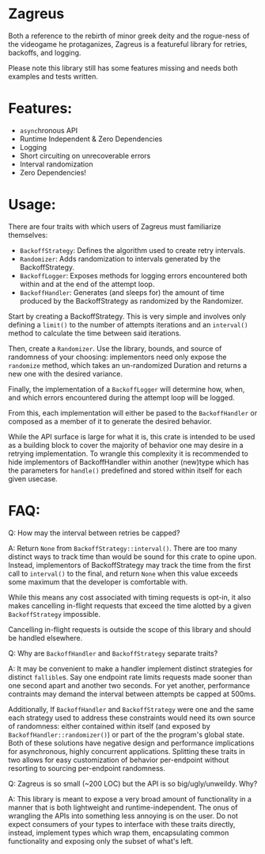 # Zagreus

Both a reference to the rebirth of minor greek deity and the rogue-ness of the videogame he protaganizes, Zagreus is a featureful library
for retries, backoffs, and logging.

Please note this library still has some features missing and needs both examples and tests written.

# Features:

- `async`hronous API
- Runtime Independent & Zero Dependencies
- Logging
- Short circuiting on unrecoverable errors
- Interval randomization
- Zero Dependencies!

# Usage:

There are four traits with which users of Zagreus must familiarize themselves:

- `BackoffStrategy`: Defines the algorithm used to create retry intervals.
- `Randomizer`: Adds randomization to intervals generated by the BackoffStrategy. 
- `BackoffLogger`: Exposes methods for logging errors encountered both within and at the end of the attempt loop.
- `BackoffHandler`: Generates (and sleeps for) the amount of time produced by the BackoffStrategy as randomized by the Randomizer.

Start by creating a BackoffStrategy. This is very simple and involves only defining a `limit()` to the number of attempts iterations
and an `interval()` method to calculate the time between said iterations.

Then, create a `Randomizer`. Use the library, bounds, and source of randomness of your choosing: implementors
need only expose the `randomize` method, which takes an un-randomized Duration and returns a new one with the desired variance.

Finally, the implementation of a `BackoffLogger` will determine how, when, and which errors encountered during the attempt loop will be logged.

From this, each implementation will either be pased to the `BackoffHandler` or composed as a member of it to generate the desired behavior.

While the API surface is large for what it is, this crate is intended to be used as a building block to cover the majority of behavior one may desire
in a retrying implementation. To wrangle this complexity it is recommended to hide implementors of BackoffHandler within another (new)type which
has the parameters for `handle()` predefined and stored within itself for each given usecase. 

# FAQ:

Q: How may the interval between retries be capped?

A: Return `None` from `BackoffStrategy::interval()`.
There are too many distinct ways to track time than would be sound for this crate to opine upon. Instead, implementors of BackoffStrategy
may track the time from the first call to `interval()` to the final, and return `None` when this value exceeds some maximum that the developer is comfortable with. 

While this means any cost associated with timing requests is opt-in, it also makes cancelling in-flight requests that exceed the time alotted
by a given `BackoffStrategy` impossible.

Cancelling in-flight requests is outside the scope of this library and should be handled elsewhere.

Q: Why are `BackoffHandler` and `BackoffStrategy` separate traits?

A: It may be convenient to make a handler implement distinct strategies for distinct `fallible`s. Say one endpoint rate limits requests made sooner than one second apart and another two seconds. 
For yet another, performance contraints may demand the interval between attempts be capped at 500ms.

Additionally, If `BackoffHandler` and `BackoffStrategy` were one and the same each strategy used to address these constraints would need its own source of randomness: either contained within itself (and exposed by `BackoffHandler::randomizer()`)
or part of the the program's global state. Both of these solutions have negative design and performance implications for asynchronous, highly concurrent applications. 
Splitting these traits in two allows for easy customization of behavior per-endpoint without resorting to sourcing per-endpoint randomness.

Q: Zagreus is so small (~200 LOC) but the API is so big/ugly/unweildy. Why?

A: This library is meant to expose a very broad amount of functionality in a manner that is both lightweight and runtime-independent.
The onus of wrangling the APIs into something less annoying is on the user. Do not expect consumers of your types to interface with these traits directly, instead, implement types which
wrap them, encapsulating common functionality and exposing only the subset of what's left.
